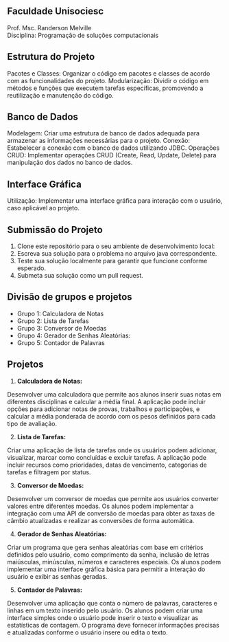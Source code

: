 ## Faculdade Unisociesc
Prof. Msc. Randerson Melville <br/>
Disciplina: Programação de soluções computacionais  <br/>

## Estrutura do Projeto
Pacotes e Classes: Organizar o código em pacotes e classes de acordo com as funcionalidades do projeto.
Modularização: Dividir o código em métodos e funções que executem tarefas específicas, promovendo a reutilização e manutenção do código.

## Banco de Dados
Modelagem: Criar uma estrutura de banco de dados adequada para armazenar as informações necessárias para o projeto.
Conexão: Estabelecer a conexão com o banco de dados utilizando JDBC.
Operações CRUD: Implementar operações CRUD (Create, Read, Update, Delete) para manipulação dos dados no banco de dados.

## Interface Gráfica
Utilização: Implementar uma interface gráfica para interação com o usuário, caso aplicável ao projeto.

## Submissão do Projeto
1. Clone este repositório para o seu ambiente de desenvolvimento local:
2. Escreva sua solução para o problema no arquivo java correspondente.
4. Teste sua solução localmente para garantir que funcione conforme esperado.
5. Submeta sua solução como um pull request.

## Divisão de grupos e projetos
+ Grupo 1: Calculadora de Notas
+ Grupo 2: Lista de Tarefas
+ Grupo 3: Conversor de Moedas
+ Grupo 4: Gerador de Senhas Aleatórias:
+ Grupo 5: Contador de Palavras

## Projetos
1. **Calculadora de Notas:**

Desenvolver uma calculadora que permite aos alunos inserir suas notas em diferentes disciplinas e calcular a média final. A aplicação pode incluir opções para adicionar notas de provas, trabalhos e participações, e calcular a média ponderada de acordo com os pesos definidos para cada tipo de avaliação.

2. **Lista de Tarefas:**

Criar uma aplicação de lista de tarefas onde os usuários podem adicionar, visualizar, marcar como concluídas e excluir tarefas. A aplicação pode incluir recursos como prioridades, datas de vencimento, categorias de tarefas e filtragem por status.

3. **Conversor de Moedas:**

Desenvolver um conversor de moedas que permite aos usuários converter valores entre diferentes moedas. Os alunos podem implementar a integração com uma API de conversão de moedas para obter as taxas de câmbio atualizadas e realizar as conversões de forma automática.

4. **Gerador de Senhas Aleatórias:**

Criar um programa que gera senhas aleatórias com base em critérios definidos pelo usuário, como comprimento da senha, inclusão de letras maiúsculas, minúsculas, números e caracteres especiais. Os alunos podem implementar uma interface gráfica básica para permitir a interação do usuário e exibir as senhas geradas.

5. **Contador de Palavras:**

Desenvolver uma aplicação que conta o número de palavras, caracteres e linhas em um texto inserido pelo usuário. Os alunos podem criar uma interface simples onde o usuário pode inserir o texto e visualizar as estatísticas de contagem. O programa deve fornecer informações precisas e atualizadas conforme o usuário insere ou edita o texto.
